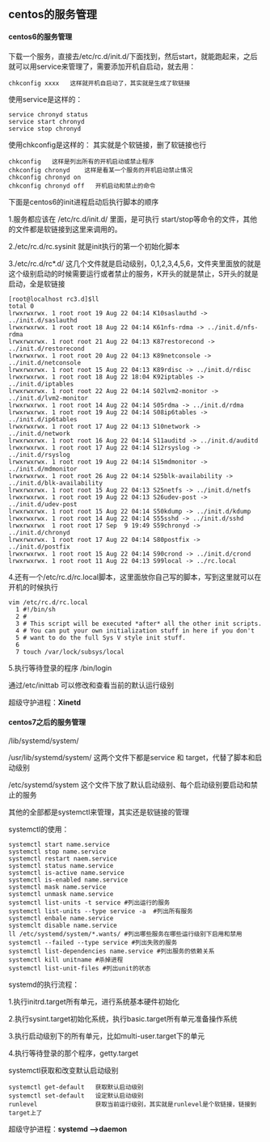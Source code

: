## centos的服务管理

#### centos6的服务管理

下载一个服务，直接去/etc/rc.d/init.d/下面找到，然后start，就能跑起来，之后就可以用service来管理了，需要添加开机自启动，就去用：

```
chkconfig xxxx   这样就开机自启动了，其实就是生成了软链接
```

使用service是这样的：

```
service chronyd status
service start chronyd
service stop chronyd
```

使用chkconfig是这样的：   其实就是个软链接，删了软链接也行

```
chkconfig   这样是列出所有的开机启动或禁止程序
chkconfig chronyd    这样是看某一个服务的开机启动禁止情况
chkconfig chronyd on
chkconfig chronyd off   开机启动和禁止的命令
```

下面是centos6的init进程启动后执行脚本的顺序

1.服务都应该在 /etc/rc.d/init.d/  里面，是可执行 start/stop等命令的文件，其他的文件都是软链接到这里来调用的。

2./etc/rc.d/rc.sysinit 就是init执行的第一个初始化脚本

3./etc/rc.d/rc*.d/ 这几个文件就是启动级别，0,1,2,3,4,5,6，文件夹里面放的就是这个级别启动的时候需要运行或者禁止的服务，K开头的就是禁止，S开头的就是启动，全是软链接

```
[root@localhost rc3.d]$ll
total 0
lrwxrwxrwx. 1 root root 19 Aug 22 04:14 K10saslauthd -> ../init.d/saslauthd
lrwxrwxrwx. 1 root root 18 Aug 22 04:14 K61nfs-rdma -> ../init.d/nfs-rdma
lrwxrwxrwx. 1 root root 21 Aug 22 04:13 K87restorecond -> ../init.d/restorecond
lrwxrwxrwx. 1 root root 20 Aug 22 04:13 K89netconsole -> ../init.d/netconsole
lrwxrwxrwx. 1 root root 15 Aug 22 04:13 K89rdisc -> ../init.d/rdisc
lrwxrwxrwx. 1 root root 18 Aug 22 18:04 K92iptables -> ../init.d/iptables
lrwxrwxrwx. 1 root root 22 Aug 22 04:14 S02lvm2-monitor -> ../init.d/lvm2-monitor
lrwxrwxrwx. 1 root root 14 Aug 22 04:14 S05rdma -> ../init.d/rdma
lrwxrwxrwx. 1 root root 19 Aug 22 04:14 S08ip6tables -> ../init.d/ip6tables
lrwxrwxrwx. 1 root root 17 Aug 22 04:13 S10network -> ../init.d/network
lrwxrwxrwx. 1 root root 16 Aug 22 04:14 S11auditd -> ../init.d/auditd
lrwxrwxrwx. 1 root root 17 Aug 22 04:14 S12rsyslog -> ../init.d/rsyslog
lrwxrwxrwx. 1 root root 19 Aug 22 04:14 S15mdmonitor -> ../init.d/mdmonitor
lrwxrwxrwx. 1 root root 26 Aug 22 04:14 S25blk-availability -> ../init.d/blk-availability
lrwxrwxrwx. 1 root root 15 Aug 22 04:13 S25netfs -> ../init.d/netfs
lrwxrwxrwx. 1 root root 19 Aug 22 04:13 S26udev-post -> ../init.d/udev-post
lrwxrwxrwx. 1 root root 15 Aug 22 04:14 S50kdump -> ../init.d/kdump
lrwxrwxrwx. 1 root root 14 Aug 22 04:14 S55sshd -> ../init.d/sshd
lrwxrwxrwx  1 root root 17 Sep  9 19:49 S59chronyd -> ../init.d/chronyd
lrwxrwxrwx. 1 root root 17 Aug 22 04:14 S80postfix -> ../init.d/postfix
lrwxrwxrwx. 1 root root 15 Aug 22 04:14 S90crond -> ../init.d/crond
lrwxrwxrwx. 1 root root 11 Aug 22 04:13 S99local -> ../rc.local

```

4.还有一个/etc/rc.d/rc.local脚本，这里面放你自己写的脚本，写到这里就可以在开机的时候执行

```
vim /etc/rc.d/rc.local
  1 #!/bin/sh
  2 #                                                                        
  3 # This script will be executed *after* all the other init scripts.
  4 # You can put your own initialization stuff in here if you don't
  5 # want to do the full Sys V style init stuff.
  6 
  7 touch /var/lock/subsys/local
```

5.执行等待登录的程序 /bin/login

通过/etc/inittab 可以修改和查看当前的默认运行级别

超级守护进程：**Xinetd**



#### centos7之后的服务管理

/lib/systemd/system/

/usr/lib/systemd/system/   这两个文件下都是service 和 target，代替了脚本和启动级别

/etc/systemd/system  这个文件下放了默认启动级别、每个启动级别要启动和禁止的服务

其他的全部都是systemctl来管理，其实还是软链接的管理

systemctl的使用：

```
systemctl start name.service
systemctl stop name.service
systemctl restart naem.service
systemctl status name.service
systemctl is-active name.service
systemctl is-enabled name.service
systemctl mask name.service 
systemctl unmask name.service 
systemctl list-units -t service #列出运行的服务
systemctl list-units --type service -a  #列出所有服务
systemctl enbale name.service
systemclt disable name.service
ll /etc/systemd/system/*.wants/ #列出哪些服务在哪些运行级别下启用和禁用
systemctl --failed --type service #列出失败的服务
systemctl list-dependencies name.service #列出服务的依赖关系
systemctl kill unitname #杀掉进程
systemctl list-unit-files #列出unit的状态
```

systemd的执行流程：

1.执行initrd.target所有单元，进行系统基本硬件初始化

2.执行sysint.target初始化系统，执行basic.target所有单元准备操作系统

3.执行启动级别下的所有单元，比如multi-user.target下的单元

4.执行等待登录的那个程序，getty.target



systemctl获取和改变默认启动级别

```
systemctl get-default   获取默认启动级别
systemctl set-default   设定默认启动级别
runlevel				获取当前运行级别，其实就是runlevel是个软链接，链接到target上了
```

超级守护进程：**systemd -->daemon**